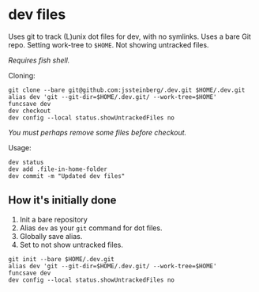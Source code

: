 # dev files

Uses git to track (L)unix dot files for dev, with no symlinks. Uses a bare Git repo. Setting work-tree to `$HOME`. Not showing untracked files.

*Requires fish shell.*

Cloning:

```fish
git clone --bare git@github.com:jssteinberg/.dev.git $HOME/.dev.git
alias dev 'git --git-dir=$HOME/.dev.git/ --work-tree=$HOME'
funcsave dev
dev checkout
dev config --local status.showUntrackedFiles no
```

*You must perhaps remove some files before checkout.*

Usage:

```fish
dev status
dev add .file-in-home-folder
dev commit -m "Updated dev files"
```

## How it's initially done

1. Init a bare repository
2. Alias `dev` as your `git` command for dot files.
3. Globally save alias.
4. Set to not show untracked files.

```fish
git init --bare $HOME/.dev.git
alias dev 'git --git-dir=$HOME/.dev.git/ --work-tree=$HOME'
funcsave dev
dev config --local status.showUntrackedFiles no
```
